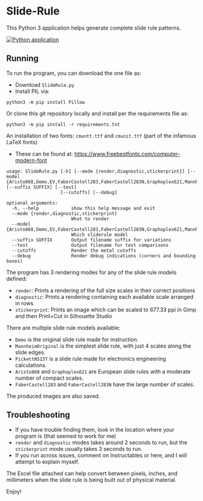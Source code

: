 # Slide-Rule

This Python 3 application helps generate complete slide rule patterns.

[![Python application](https://github.com/briantrice/Slide-Rule/actions/workflows/python-app.yml/badge.svg)](https://github.com/briantrice/Slide-Rule/actions/workflows/python-app.yml)

## Running
To run the program, you can download the one file as:
- Download `SlideRule.py`
- Install PIL via:
```shell
python3 -m pip install Pillow
```

Or clone this git repository locally and install per the requirements file as:
```shell
python3 -m pip install -r requirements.txt
```

An installation of two fonts: `cmuntt.ttf` and `cmunit.ttf` (part of the infamous LaTeX fonts)
  - These can be found at: https://www.freebestfonts.com/computer-modern-font

```wp-cli
usage: SlideRule.py [-h] [--mode {render,diagnostic,stickerprint}] [--model {Aristo868,Demo,EV,FaberCastell283,FaberCastell283N,Graphoplex621,MannheimOriginal,PickettN515T}] [--suffix SUFFIX] [--test]
                    [--cutoffs] [--debug]

optional arguments:
  -h, --help            show this help message and exit
  --mode {render,diagnostic,stickerprint}
                        What to render
  --model {Aristo868,Demo,EV,FaberCastell283,FaberCastell283N,Graphoplex621,MannheimOriginal,PickettN515T}
                        Which sliderule model
  --suffix SUFFIX       Output filename suffix for variations
  --test                Output filename for test comparisons
  --cutoffs             Render the metal cutoffs
  --debug               Render debug indications (corners and bounding boxes)
```

The program has 3 rendering modes for any of the slide rule models defined:
- `render`: Prints a rendering of the full size scales in their correct positions
- `diagnostic`: Prints a rendering containing each available scale arranged in rows
- `stickerprint`: Prints an image which can be scaled to 677.33 ppi in Gimp and then Print+Cut in Silhouette Studio

There are multiple slide rule models available:
- `Demo` is the original slide rule made for instruction.
- `MannheimOriginal` is the simplest slide rule, with just 4 scales along the slide edges.
- `PickettN515T` is a slide rule made for electronics engineering calculations.
- `Aristo868` and `Graphoplex621` are European slide rules with a moderate number of compact scales.
- `FaberCastell283` and `FaberCastell283N` have the large number of scales.

The produced images are also saved.

## Troubleshooting
- If you have trouble finding them, look in the location where your program is (that seemed to work for me)
- `render` and `diagnostic` modes takes around 2 seconds to run, but the `stickerprint` mode usually takes 3 seconds to run.
- If you run across issues, comment on Instructables or here, and I will attempt to explain myself.

The Excel file attached can help convert between pixels, inches, and millimeters when the slide rule is being built out of physical material.

Enjoy!
